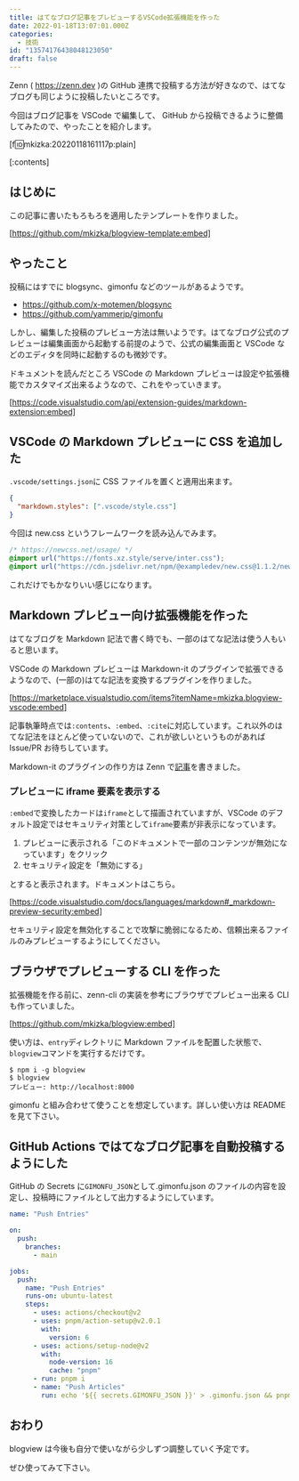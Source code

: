 ```yaml
---
title: はてなブログ記事をプレビューするVSCode拡張機能を作った
date: 2022-01-18T13:07:01.000Z
categories:
  - 技術
id: "13574176438048123050"
draft: false
---
```


Zenn ( https://zenn.dev )の GitHub 連携で投稿する方法が好きなので、はてなブログも同じように投稿したいところです。

今回はブログ記事を VSCode で編集して、 GitHub から投稿できるように整備してみたので、やったことを紹介します。

[f:id:mkizka:20220118161117p:plain]

<!-- more -->

[:contents]

## はじめに

この記事に書いたもろもろを適用したテンプレートを作りました。

[https://github.com/mkizka/blogview-template:embed]

## やったこと

投稿にはすでに blogsync、gimonfu などのツールがあるようです。

- https://github.com/x-motemen/blogsync
- https://github.com/yammerjp/gimonfu

しかし、編集した投稿のプレビュー方法は無いようです。はてなブログ公式のプレビューは編集画面から起動する前提のようで、公式の編集画面と VSCode などのエディタを同時に起動するのも微妙です。

ドキュメントを読んだところ VSCode の Markdown プレビューは設定や拡張機能でカスタマイズ出来るようなので、これをやっていきます。

[https://code.visualstudio.com/api/extension-guides/markdown-extension:embed]

## VSCode の Markdown プレビューに CSS を追加した

`.vscode/settings.json`に CSS ファイルを置くと適用出来ます。

```json
{
  "markdown.styles": [".vscode/style.css"]
}
```

今回は new.css というフレームワークを読み込んでみます。

```css
/* https://newcss.net/usage/ */
@import url("https://fonts.xz.style/serve/inter.css");
@import url("https://cdn.jsdelivr.net/npm/@exampledev/new.css@1.1.2/new.min.css");
```

これだけでもかなりいい感じになります。

## Markdown プレビュー向け拡張機能を作った

はてなブログを Markdown 記法で書く時でも、一部のはてな記法は使う人もいると思います。

VSCode の Markdown プレビューは Markdown-it のプラグインで拡張できるようなので、(一部の)はてな記法を変換するプラグインを作りました。

[https://marketplace.visualstudio.com/items?itemName=mkizka.blogview-vscode:embed]

記事執筆時点では`:contents`、`:embed`、`:cite`に対応しています。これ以外のはてな記法をほとんど使っていないので、これが欲しいというものがあれば Issue/PR お待ちしています。

Markdown-it のプラグインの作り方は Zenn で[記事](https://zenn.dev/mkizka/articles/9d4954d83b8862)を書きました。

### プレビューに iframe 要素を表示する

`:embed`で変換したカードは`iframe`として描画されていますが、VSCode のデフォルト設定ではセキュリティ対策として`iframe`要素が非表示になっています。

1. プレビューに表示される「このドキュメントで一部のコンテンツが無効になっています」をクリック
2. セキュリティ設定を「無効にする」

とすると表示されます。ドキュメントはこちら。

[https://code.visualstudio.com/docs/languages/markdown#_markdown-preview-security:embed]

セキュリティ設定を無効化することで攻撃に脆弱になるため、信頼出来るファイルのみプレビューするようにしてください。

## ブラウザでプレビューする CLI を作った

拡張機能を作る前に、zenn-cli の実装を参考にブラウザでプレビュー出来る CLI も作っていました。

[https://github.com/mkizka/blogview:embed]

使い方は、`entry`ディレクトリに Markdown ファイルを配置した状態で、`blogview`コマンドを実行するだけです。

```shell
$ npm i -g blogview
$ blogview
プレビュー: http://localhost:8000
```

gimonfu と組み合わせて使うことを想定しています。詳しい使い方は README を見て下さい。

## GitHub Actions ではてなブログ記事を自動投稿するようにした

GitHub の Secrets に`GIMONFU_JSON`として.gimonfu.json のファイルの内容を設定し、投稿時にファイルとして出力するようにしています。

```yaml
name: "Push Entries"

on:
  push:
    branches:
      - main

jobs:
  push:
    name: "Push Entries"
    runs-on: ubuntu-latest
    steps:
      - uses: actions/checkout@v2
      - uses: pnpm/action-setup@v2.0.1
        with:
          version: 6
      - uses: actions/setup-node@v2
        with:
          node-version: 16
          cache: "pnpm"
      - run: pnpm i
      - name: "Push Articles"
        run: echo '${{ secrets.GIMONFU_JSON }}' > .gimonfu.json && pnpm push
```

## おわり

blogview は今後も自分で使いながら少しずつ調整していく予定です。

ぜひ使ってみて下さい。
